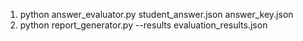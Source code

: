 1. python answer_evaluator.py student_answer.json answer_key.json
2. python report_generator.py --results evaluation_results.json 
